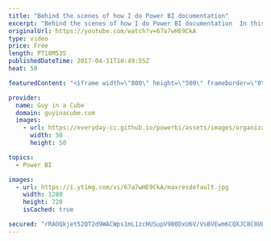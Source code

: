 ```yaml
---
title: "Behind the scenes of how I do Power BI documentation"
excerpt: "Behind the scenes of how I do Power BI documentation  In this video, I'm going to show you how I make documentation changes for Power BI. I'll use the video I did last week as the example in this video. We will make some updates to the Admin Role doc that is out in Power BI.  This process is the same"
originalUrl: https://youtube.com/watch?v=67a7wHE9CkA
type: video
price: Free
length: PT10M53S
publishedDateTime: 2017-04-11T16:49:55Z
heat: 50

featuredContent: "<iframe width=\"800\" height=\"500\" frameborder=\"0\" src=\"https://www.youtube.com/embed/67a7wHE9CkA\" allow=\"accelerometer; autoplay; encrypted-media; gyroscope; picture-in-picture\" allowfullscreen></iframe>"

provider:
  name: Guy in a Cube
  domain: guyinacube.com
  images:
    - url: https://everyday-cc.github.io/powerbi/assets/images/organizations/guyinacube.com-50x50.jpg
      width: 50
      height: 50

topics:
  - Power BI

images:
  - url: https://i.ytimg.com/vi/67a7wHE9CkA/maxresdefault.jpg
    width: 1280
    height: 720
    isCached: true

secured: "rRAOQkjet52QT2d9WACWps1mL1zcHUSupV9B0DxU6V/VsBVEwm6CQXJC8C8UE05WKoDP+XnzBI1UEJI/3kryNwddnfC2YsQK+hA3/54kErsmTdhFUo1anNpirCabn6O01Zsf5IUL8OhPNb2i57DFidbi+RZS9ZEoPx0N3xDNPmCQBK9sUpEqL/Wk5zUqUDI0ZPgdxG04ZW1BQqz/5ta2I5QkwcfkushvMUfp0e5McRALBCyQbe1mb72gQBW8pY5sfEVcX/fjVnC7Pm6szr62f1Zf/UYfeVgCRZyZ6HaDx436IPiXLXb3BKxPMClg7qg+V2tUShY9tWAEpkhEF2bL5jRRRVhfQ5NPwgbXiHXrWtyruwTM0fOMWPS6d56OhWTMqr8HuSVbAmGvVYdgF7BqxEEM985yOJV6xtX8j/Yy8iA=;jnfVlvHaRh5rQ6GvCqInrw=="
---
```


